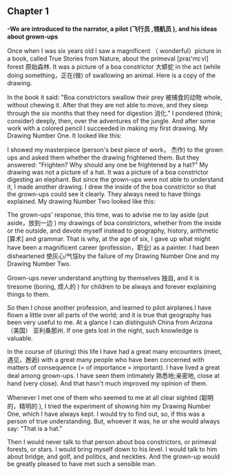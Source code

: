 ## Chapter 1

**-We are introduced to the narrator, a pilot (飞行员 ,领航员 ), and his ideas about grown-ups**

Once when I was six years old I saw a magnificent （ wonderful）picture in a book, called True Stories from Nature, about the primeval [praɪ'mɪːvl] forest 原始森林. It was a picture of a boa constrictor 大蟒蛇 in
the act (while doing something，正在(做) of swallowing an animal. Here is a copy of the drawing.

In the book it said: "Boa constrictors swallow their prey 被捕食的动物 whole, without chewing it. After that they are not able to move, and they sleep through the six months that they need for digestion 消化."
I pondered (think; consider) deeply, then, over the adventures of the jungle. And after some work with a colored pencil I succeeded in making my first drawing. My Drawing Number One. It looked like this: 

I showed my masterpiece (person's best piece of work， 杰作) to the grown ups and asked them whether the drawing frightened them. But they answered: "Frighten? Why should any one be frightened by a hat?"
My drawing was not a picture of a hat. It was a picture of a boa constrictor digesting an elephant. But since the grown-ups were not able to understand it, I made another drawing. I drew the inside of the boa constrictor so that the grown-ups could see it clearly. They always need to have things explained. My drawing Number Two looked like this: 

The grown-ups' response, this time, was to advise me to lay aside (put aside，放到一边 ) my drawings of boa constrictors, whether from the inside or the outside, and devote myself instead to geography, history, arithmetic [算术] and grammar. That is why, at the age of six, I gave up what might have been a magnificent career (profession，职业) as a painter. I had been disheartened 使灰心/气馁by the failure of my Drawing Number One and my Drawing Number Two.

Grown-ups never understand anything by themselves 独自, and it is tiresome (boring, 烦人的 ) for children to be always and forever explaining things to them.

So then I chose another profession, and learned to pilot airplanes.I have flown a little over all parts of the world; and it is true that geography has been very useful to me. At a glance I can distinguish China from Arizona（美国） 亚利桑那州. If one gets lost in the night, such knowledge is valuable.

In the course of (during) this life I have had a great many encounters (meet, 遇见，邂逅) with a great many people who have been concerned with matters of consequence (= of importance = important). I have lived a great deal among grown-ups. I have seen them intimately 熟悉地;亲密地, close at hand (very close). And that hasn't much improved my opinion of them.

Whenever I met one of them who seemed to me at all clear sighted (聪明的，精明的 ), I tried the experiment of showing him my Drawing Number One, which I have always kept. I would try to find out, so, if this was a person of true understanding. But, whoever it was, he or she would always say: "That is a hat."

Then I would never talk to that person about boa constrictors, or primeval forests, or stars. I would bring myself down to his level. I would talk to him about bridge, and golf, and politics, and neckties. And the grown-up would be greatly pleased to have met such a sensible man. 
